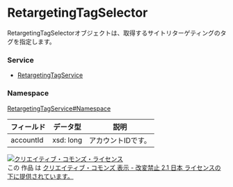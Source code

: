 # RetargetingTagSelector
RetargetingTagSelectorオブジェクトは、取得するサイトリターゲティングのタグを指定します。
### Service
+ [RetargetingTagService](../../services/RetargetingTagService.md)

### Namespace
[RetargetingTagService#Namespace](../../services/RetargetingTagService.md#namespace)

| フィールド | データ型 | 説明 | 
|---|---|---|
| accountId| xsd: long| アカウントIDです。 |

<a rel="license" href="http://creativecommons.org/licenses/by-nd/2.1/jp/"><img alt="クリエイティブ・コモンズ・ライセンス" style="border-width:0" src="https://i.creativecommons.org/l/by-nd/2.1/jp/88x31.png" /></a><br />この 作品 は <a rel="license" href="http://creativecommons.org/licenses/by-nd/2.1/jp/">クリエイティブ・コモンズ 表示 - 改変禁止 2.1 日本 ライセンスの下に提供されています。</a>
